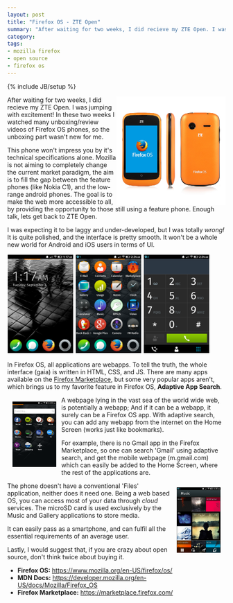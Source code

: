 ```yaml
---
layout: post
title: "Firefox OS - ZTE Open"
summary: "After waiting for two weeks, I did recieve my ZTE Open. I was jumping with excitement! In these two weeks I watched many unboxing/review videos of Firefox OS phones, so the unboxing part wasn’t new for me."
category: 
tags: 
- mozilla firefox
- open source
- firefox os
---
```

{% include JB/setup %}

<img src="/img/firefoxos/phone.jpg" style="width:50%; float:right" />
After waiting for two weeks, I did recieve my ZTE Open. I was jumping with excitement! In these two weeks I watched many unboxing/review videos of Firefox OS phones, so the unboxing part wasn't new for me.   

This phone won't impress you by it's technical specifications alone. Mozilla is not aiming to completely change the current market paradigm, the aim is to fill the gap between the feature phones (like Nokia C1), and the low-range android phones. 
The goal is to make the web more accessible to all, by providing the opportunity to those still using a feature phone. Enough talk, lets get back to ZTE Open.

I was expecting it to be laggy and under-developed, but I was totally *wrong!* It is quite polished, and the interface is pretty smooth. It won't be a whole new world for Android and iOS users in terms of UI.

<img src="/img/firefoxos/home.png" style="width:30%; padding: 1px;" />
<img src="/img/firefoxos/menu.png" style="width:30%; padding: 1px;" />
<img src="/img/firefoxos/call.png" style="width:30%; padding: 1px;" />

In Firefox OS, all applications are webapps. To tell the truth, the whole interface (gaia) is written in HTML, CSS, and JS. There are many apps available on the [Firefox Marketplace](http://marketplace.firefox.com/), but some very popular apps aren't, which brings us to my favorite feature in Firefox OS, **Adaptive App Search**.  
 
<img src="/img/firefoxos/adaptive-search.png" style="width:20%; padding: 12px; float: left;" />

A webpage lying in the vast sea of the world wide web, is potentially a webapp; And if it can be a webapp, it surely can be a Firefox OS app. With adaptive search, you can add any webapp from the internet on the Home Screen (works just like bookmarks).  
  
For example, there is no Gmail app in the Firefox Marketplace, so one can search 'Gmail' using adaptive search, and get the mobile webpage (m.gmail.com) which can easily be added to the Home Screen, where the rest of the applications are.  

<img src="/img/firefoxos/music.png" style="width:20%; padding: 12px; float: right;" />

The phone doesn't have a conventional 'Files' application, neither does it need one. Being a web based OS, you can access most of your data through *cloud* services. The microSD card is used exclusively by the Music and Gallery applications to store media.  
 
It can easily pass as a smartphone, and can fulfil all the essential requirements of an average user.  

Lastly, I would suggest that, if you are crazy about open source, don't think twice about buying it.   

* **Firefox OS:** <https://www.mozilla.org/en-US/firefox/os/>
* **MDN Docs:** <https://developer.mozilla.org/en-US/docs/Mozilla/Firefox_OS>
* **Firefox Marketplace:** <https://marketplace.firefox.com/>

